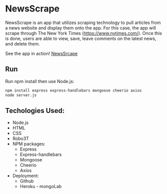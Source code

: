 # NewsScrape

NewsScrape is an app that utilizes scraping technology to pull articles from a news website and display them onto the app. For this case, the app will scrape through The New York Times (https://www.nytimes.com/). Once this is done, users are able to view, save, leave comments on the latest news, and delete them.

See the app in action! [NewsSrcape](https://uniknews.herokuapp.com/)

## Run

Run npm install then use Node.js:

```bash
npm install express express-handlebars mongoose cheerio axios
node server.js
```

## Techologies Used:

* Node.js
* HTML
* CSS
* Robo3T
* NPM packages:
    * Express
    * Express-handlebars
    * Mongoose
    * Cheerio
    * Axios
* Deployment:
    * Github
    * Heroku - mongoLab


